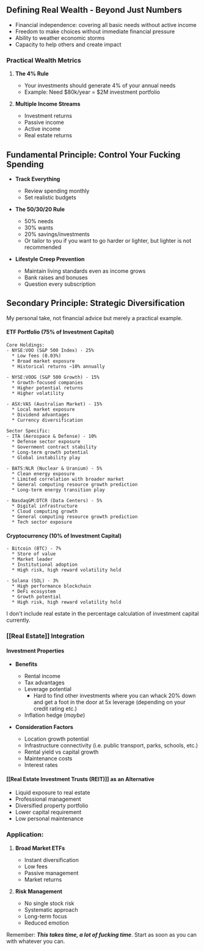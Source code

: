 ## Defining Real Wealth - Beyond Just Numbers

- Financial independence: covering all basic needs without active income
- Freedom to make choices without immediate financial pressure
- Ability to weather economic storms
- Capacity to help others and create impact

### Practical Wealth Metrics

1. **The 4% Rule**
   - Your investments should generate 4% of your annual needs
   - Example: Need $80k/year = $2M investment portfolio
   
2. **Multiple Income Streams**
   - Investment returns
   - Passive income
   - Active income
   - Real estate returns

## Fundamental Principle: Control Your Fucking Spending

- **Track Everything**
  * Review spending monthly
  * Set realistic budgets

- **The 50/30/20 Rule**
  * 50% needs
  * 30% wants
  * 20% savings/investments
  * Or tailor to you if you want to go harder or lighter, but lighter is not recommended

- **Lifestyle Creep Prevention**
  * Maintain living standards even as income grows
  * Bank raises and bonuses
  * Question every subscription

## Secondary Principle: Strategic Diversification

My personal take, not financial advice but merely a practical example.
#### ETF Portfolio (75% of Investment Capital)

```
Core Holdings:
- NYSE:VOO (S&P 500 Index) - 25%
  * Low fees (0.03%)
  * Broad market exposure
  * Historical returns ~10% annually

- NYSE:VOOG (S&P 500 Growth) - 15%
  * Growth-focused companies
  * Higher potential returns
  * Higher volatility

- ASX:VAS (Australian Market) - 15%
  * Local market exposure
  * Dividend advantages
  * Currency diversification

Sector Specific:
- ITA (Aerospace & Defense) - 10%
  * Defense sector exposure
  * Government contract stability
  * Long-term growth potential
  * Global instability play

- BATS:NLR (Nuclear & Uranium) - 5%
  * Clean energy exposure
  * Limited correlation with broader market
  * General computing resource growth prediction
  * Long-term energy transition play

- NasdaqGM:DTCR (Data Centers) - 5%
  * Digital infrastructure
  * Cloud computing growth
  * General computing resource growth prediction
  * Tech sector exposure
```

#### Cryptocurrency (10% of Investment Capital)

```
- Bitcoin (BTC) - 7%
  * Store of value
  * Market leader
  * Institutional adoption
  * High risk, high reward volatility hold

- Solana (SOL) - 3%
  * High performance blockchain
  * DeFi ecosystem
  * Growth potential
  * High risk, high reward volatility hold
```

I don't include real estate in the percentage calculation of investment capital currently.

### [[Real Estate]] Integration

#### Investment Properties

- **Benefits**
  * Rental income
  * Tax advantages
  * Leverage potential
	  * Hard to find other investments where you can whack 20% down and get a foot in the door at 5x leverage (depending on your credit rating etc.)
  * Inflation hedge (*maybe*)

- **Consideration Factors**
  * Location growth potential
  * Infrastructure connectivity (i.e. public transport, parks, schools, etc.)
  * Rental yield vs capital growth
  * Maintenance costs
  * Interest rates

#### [[Real Estate Investment Trusts (REIT)]] as an Alternative

- Liquid exposure to real estate
- Professional management
- Diversified property portfolio
- Lower capital requirement
- Low personal maintenance

### Application:

1. **Broad Market ETFs**
   - Instant diversification
   - Low fees
   - Passive management
   - Market returns

2. **Risk Management**
   - No single stock risk
   - Systematic approach
   - Long-term focus
   - Reduced emotion

Remember: ***This takes time, a lot of fucking time***. Start as soon as you can with whatever you can.

